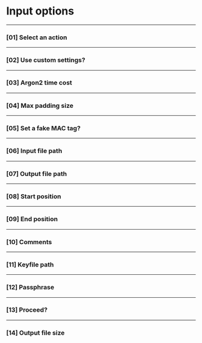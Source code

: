 
# Input options

---

### [01] Select an action

---

### [02] Use custom settings?

---

### [03] Argon2 time cost

---

### [04] Max padding size

---

### [05] Set a fake MAC tag?

---

### [06] Input file path

---

### [07] Output file path

---

### [08] Start position

---

### [09] End position

---

### [10] Comments

---

### [11] Keyfile path

---

### [12] Passphrase

---

### [13] Proceed?

---

### [14] Output file size
